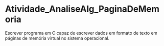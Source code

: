 # Atividade_AnaliseAlg_PaginaDeMemoria
Escrever programa em C capaz de escrever dados em formato de texto em páginas de memória virtual no sistema operacional.
